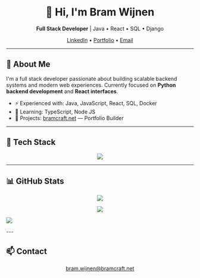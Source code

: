 <h1 align="center">👋 Hi, I'm Bram Wijnen</h1>
<p align="center">
  <b>Full Stack Developer</b> | Java • React • SQL • Django
</p>

<p align="center">
  <a href="https://www.linkedin.com/in/bram-wijnen-66a002361/" target="_blank">LinkedIn</a> •
  <a href="https://dev.bramcraft.net" target="_blank">Portfolio</a> •
  <a href="mailto:bram.wijnen@bramcraft.net">Email</a>
</p>

---

<h2>🚀 About Me</h2>
<p>
I'm a full stack developer passionate about building scalable backend systems and modern web experiences.  
Currently focused on <b>Python backend development</b> and <b>React interfaces</b>.
</p>

<ul>
  <li>⚡ Experienced with: Java, JavaScript, React, SQL, Docker</li>
  <li>🧠 Learning: TypeScript, Node JS</li>
  <li>💼 Projects: <a href="https://www.bramcraft.net">bramcraft.net</a> — Portfolio Builder</li>
</ul>

---

<h2>🧰 Tech Stack</h2>
<p align="center">
  <img src="https://skillicons.dev/icons?i=java,js,react,html,css,sqlite,mysql,docker,git,github" />
</p>

---

<h2>📊 GitHub Stats</h2>
<p align="center">
  <img src="https://github-readme-stats.vercel.app/api?username=devBramCraft&show_icons=true&theme=github_dark" />
</p>

<p align="center">
  <img src="https://github-readme-stats.vercel.app/api/top-langs/?username=devBramCraft&layout=compact&theme=github_dark" />
</p>
<p>
  <img src="https://github-readme-stats.vercel.app/api/top-langs/?username=devBramCraft&hide=java&layout=compact&theme=github_dark" />
</p>
---

<h2>📫 Contact</h2>
<p align="center">
  <a href="mailto:bram.wijnen@bramcraft.net">bram.wijnen@bramcraft.net</a>
</p>
